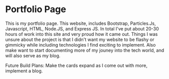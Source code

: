 # Portfolio Page
This is my portfolio page. This website, includes Bootstrap, Particles.Js, Javascript, HTML, Node.JS, and Express JS. In total I've put about 20-30 hours of work into this site and very proud how it came out. Things I was unsure about the project is that I didn't want my website to be flashy or gimmicky while including technologies I find exciting to implement. Also make want to start documenting more of my jouney into the tech world, and will also serve as my blog. 

Future Build Plans: Make the cards expand as I come out with more, implement a blog.
